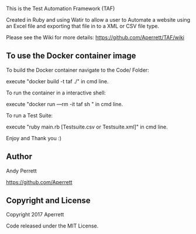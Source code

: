 This is the Test Automation Framework (TAF)

Created in Ruby and using Watir to allow a user to Automate a website using an Excel file and exporting that file in to a XML or CSV file type.

Please see the Wiki for more details: https://github.com/Aperrett/TAF/wiki

<h2>To use the Docker container image</h2>
To build the Docker container navigate to the Code/ Folder:

execute "docker build -t taf ./" in cmd line.

To run the container in a interactive shell:

execute "docker run —rm -it taf sh " in cmd line.

To run a Test Suite:

execute "ruby main.rb [Testsuite.csv or Testsuite.xml]" in cmd line.

Enjoy and Thank you :) 

<h2>Author</h2>

Andy Perrett

https://github.com/Aperrett


<h2>Copyright and License</h2>

Copyright 2017 Aperrett

Code released under the MIT License.
